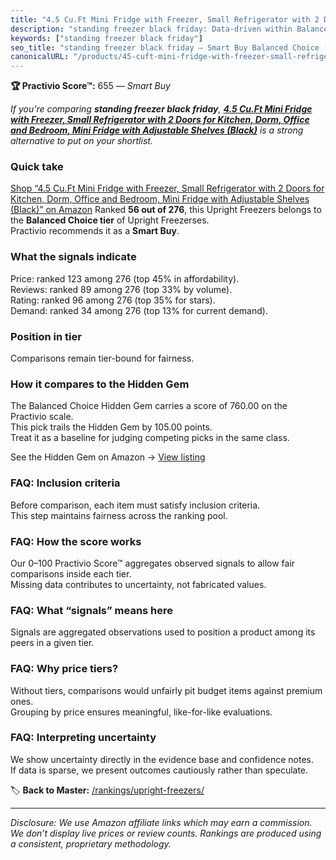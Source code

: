 ```yaml
---
title: "4.5 Cu.Ft Mini Fridge with Freezer, Small Refrigerator with 2 Doors for Kitchen, Dorm, Office and Bedroom, Mini Fridge with Adjustable Shelves (Black)"
description: "standing freezer black friday: Data-driven within Balanced Choice ranking using the Practivio Score™. Positioned by quality, value, demand, findability, moment…"
keywords: ["standing freezer black friday"]
seo_title: "standing freezer black friday — Smart Buy Balanced Choice (2025)"
canonicalURL: "/products/45-cuft-mini-fridge-with-freezer-small-refrigerator-with-2-doors-for-kitchen-dorm-office-and-bedroom-mini-fridge-with-adjustable-shelves-black-B0F3CPYWG1/"
---
```


**🏆 Practivio Score™:** 655 — _Smart Buy_


*If you're comparing **standing freezer black friday**, **[4.5 Cu.Ft Mini Fridge with Freezer, Small Refrigerator with 2 Doors for Kitchen, Dorm, Office and Bedroom, Mini Fridge with Adjustable Shelves (Black)](https://www.amazon.com/dp/B0F3CPYWG1?tag=practivio-20)** is a strong alternative to put on your shortlist.*
### Quick take
[Shop “4.5 Cu.Ft Mini Fridge with Freezer, Small Refrigerator with 2 Doors for Kitchen, Dorm, Office and Bedroom, Mini Fridge with Adjustable Shelves (Black)” on Amazon](https://www.amazon.com/dp/B0F3CPYWG1?tag=practivio-20)
Ranked **56 out of 276**, this Upright Freezers belongs to the **Balanced Choice tier** of Upright Freezerses.  
Practivio recommends it as a **Smart Buy**.

### What the signals indicate
Price: ranked 123 among 276 (top 45% in affordability).  
Reviews: ranked 89 among 276 (top 33% by volume).  
Rating: ranked 96 among 276 (top 35% for stars).  
Demand: ranked 34 among 276 (top 13% for current demand).

### Position in tier
Comparisons remain tier-bound for fairness.

### How it compares to the Hidden Gem
The Balanced Choice Hidden Gem carries a score of 760.00 on the Practivio scale.  
This pick trails the Hidden Gem by 105.00 points.  
Treat it as a baseline for judging competing picks in the same class.  

See the Hidden Gem on Amazon → [View listing](https://www.amazon.com/dp/B08P6CS4SW?tag=practivio-20)

### FAQ: Inclusion criteria
Before comparison, each item must satisfy inclusion criteria.  
This step maintains fairness across the ranking pool.

### FAQ: How the score works
Our 0–100 Practivio Score™ aggregates observed signals to allow fair comparisons inside each tier.  
Missing data contributes to uncertainty, not fabricated values.

### FAQ: What “signals” means here
Signals are aggregated observations used to position a product among its peers in a given tier.

### FAQ: Why price tiers?
Without tiers, comparisons would unfairly pit budget items against premium ones.  
Grouping by price ensures meaningful, like-for-like evaluations.

### FAQ: Interpreting uncertainty
We show uncertainty directly in the evidence base and confidence notes.  
If data is sparse, we present outcomes cautiously rather than speculate.


🏷️ **Back to Master:** [/rankings/upright-freezers/](/rankings/upright-freezers/)

---
_Disclosure: We use Amazon affiliate links which may earn a commission. We don’t display live prices or review counts. Rankings are produced using a consistent, proprietary methodology._
